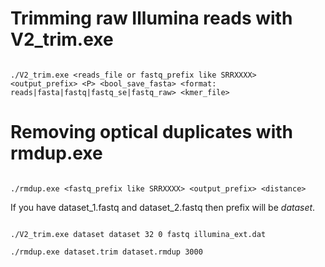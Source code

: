 # Trimming raw Illumina reads with V2_trim.exe



```shell script

./V2_trim.exe <reads_file or fastq_prefix like SRRXXXX> <output_prefix> <P> <bool_save_fasta> <format: reads|fasta|fastq|fastq_se|fastq_raw> <kmer_file>

```

# Removing optical duplicates with rmdup.exe



```shell script

./rmdup.exe <fastq_prefix like SRRXXXX> <output_prefix> <distance>

```

If you have dataset_1.fastq and dataset_2.fastq then prefix will be <em>dataset</em>.

```shell script

./V2_trim.exe dataset dataset 32 0 fastq illumina_ext.dat

./rmdup.exe dataset.trim dataset.rmdup 3000

```